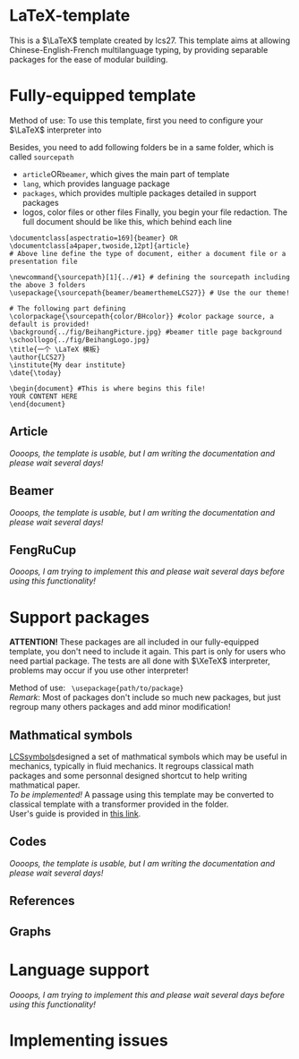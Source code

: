 # LaTeX-template
This is a $\LaTeX$ template created by lcs27. This template aims at allowing Chinese-English-French multilanguage typing, by providing separable packages for the ease of modular building.

# Fully-equipped template
Method of use:
To use this template, first you need to configure your $\LaTeX$ interpreter into 

Besides, you need to add following folders be in a same folder, which is called `sourcepath`
- `article`OR`beamer`, which gives the main part of template
- `lang`, which provides language package
- `packages`, which provides multiple packages detailed in support packages
- logos, color files or other files
Finally, you begin your file redaction. The full document should be like this, which behind each line   
```
\documentclass[aspectratio=169]{beamer} OR \documentclass[a4paper,twoside,12pt]{article}
# Above line define the type of document, either a document file or a presentation file

\newcommand{\sourcepath}[1]{../#1} # defining the sourcepath including the above 3 folders
\usepackage{\sourcepath{beamer/beamerthemeLCS27}} # Use the our theme!

# The following part defining
\colorpackage{\sourcepath{color/BHcolor}} #color package source, a default is provided!
\background{../fig/BeihangPicture.jpg} #beamer title page background
\schoollogo{../fig/BeihangLogo.jpg}
\title{一个 \LaTeX 模板} 
\author{LCS27}
\institute{My dear institute}
\date{\today}

\begin{document} #This is where begins this file!
YOUR CONTENT HERE
\end{document}
```
## Article
*Oooops, the template is usable, but I am writing the documentation and please wait several days!*
## Beamer
*Oooops, the template is usable, but I am writing the documentation and please wait several days!*
## FengRuCup
*Oooops, I am trying to implement this and please wait several days before using this functionality!*

# Support packages
**ATTENTION!** These packages are all included in our fully-equipped template, you don't need to include it again. This part is only for users who need partial package. The tests are all done with $\XeTeX$ interpreter, problems may occur if you use other interpreter!  

Method of use: ` \usepackage{path/to/package}`   
*Remark*: Most of packages don't include so much new packages, but just regroup many others packages and add minor modification!

## Mathmatical symbols
[LCSsymbols](./symbols/LCSsymbols.sty)designed a set of mathmatical symbols which may be useful in mechanics, typically in fluid mechanics. It regroups classical math packages and some personnal designed shortcut to help writing mathmatical paper.     
*To be implemented!* A passage using this template may be converted to classical template with a transformer provided in the folder.        
User's guide is provided in [this link](./symbols/LCSsymbols.pdf).   

## Codes
*Oooops, the template is usable, but I am writing the documentation and please wait several days!*

## References

## Graphs

# Language support
*Oooops, I am trying to implement this and please wait several days before using this functionality!*

# Implementing issues